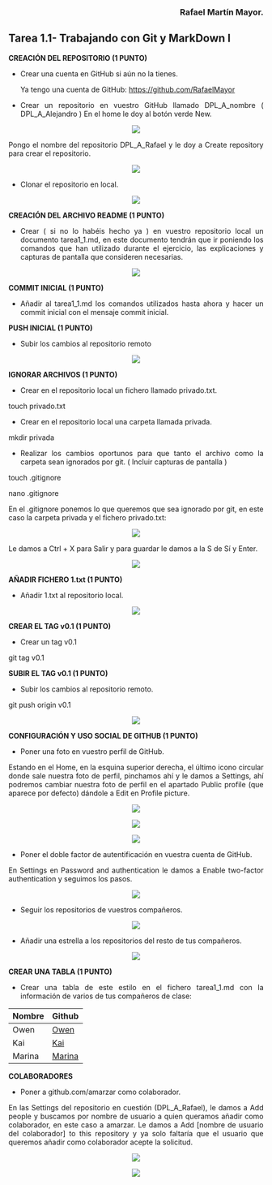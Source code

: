<div align="justify">

<div align="right">

### **Rafael Martín Mayor.**

</div>

## **Tarea 1.1- Trabajando con Git y MarkDown I**

**CREACIÓN DEL REPOSITORIO (1 PUNTO)**

- Crear una cuenta en GitHub si aún no la tienes.

  Ya tengo una cuenta de GitHub: <https://github.com/RafaelMayor>

- Crear un repositorio en vuestro GitHub llamado DPL\_A\_nombre ( DPL\_A\_Alejandro ) En el home le doy al botón verde New.

<div align="center">

![](Aspose.Words.b503ef40-34b9-41b2-9532-e9424d2e4f9a.001.png)

</div>

Pongo el nombre del repositorio DPL\_A\_Rafael y le doy a Create repository para crear el repositorio.

<div align="center">

![](Aspose.Words.b503ef40-34b9-41b2-9532-e9424d2e4f9a.002.jpeg)

</div>

- Clonar el repositorio en local.

<div align="center">

![](Aspose.Words.b503ef40-34b9-41b2-9532-e9424d2e4f9a.003.png)

</div>

**CREACIÓN DEL ARCHIVO README (1 PUNTO)**

- Crear ( si no lo habéis hecho ya ) en vuestro repositorio local un documento tarea1\_1.md, en este documento tendrán que ir poniendo los comandos que han utilizado durante el ejercicio, las explicaciones y capturas de pantalla que consideren necesarias.

<div align="center">

![](Aspose.Words.b503ef40-34b9-41b2-9532-e9424d2e4f9a.004.jpeg)

</div>

**COMMIT INICIAL (1 PUNTO)**

- Añadir al tarea1_1.md los  comandos utilizados hasta ahora y hacer un commit inicial con el mensaje commit inicial.

**PUSH INICIAL (1 PUNTO)**

- Subir los cambios al repositorio remoto

<div align="center">

![](Aspose.Words.b503ef40-34b9-41b2-9532-e9424d2e4f9a.005.png)

</div>

**IGNORAR ARCHIVOS (1 PUNTO)**

- Crear en el repositorio local un fichero llamado privado.txt.

touch privado.txt

- Crear en el repositorio local una carpeta llamada privada.

mkdir privada

- Realizar los cambios oportunos para que tanto el archivo como la carpeta sean ignorados por git. ( Incluir capturas de pantalla )

touch .gitignore

nano .gitignore

En el .gitignore ponemos lo que queremos que sea ignorado por git, en este caso la carpeta privada y el fichero privado.txt:

<div align="center">

![](Aspose.Words.b503ef40-34b9-41b2-9532-e9424d2e4f9a.006.png)

</div>

Le damos a Ctrl + X para Salir y para guardar le damos a la S de Sí y Enter.

<div align="center">

![](Aspose.Words.b503ef40-34b9-41b2-9532-e9424d2e4f9a.007.png)

</div>

**AÑADIR FICHERO 1.txt (1 PUNTO)**

- Añadir 1.txt al repositorio local.

<div align="center">

![](Aspose.Words.b503ef40-34b9-41b2-9532-e9424d2e4f9a.008.png)

</div>

**CREAR EL TAG v0.1 (1 PUNTO)**

- Crear un tag v0.1

git tag v0.1

**SUBIR EL TAG v0.1 (1 PUNTO)**

- Subir los cambios al repositorio remoto.

git push origin v0.1

<div align="center">

![](Aspose.Words.b503ef40-34b9-41b2-9532-e9424d2e4f9a.009.png)

</div>

**CONFIGURACIÓN Y USO SOCIAL DE  GITHUB (1 PUNTO)**

- Poner una foto en vuestro perfil de GitHub.

Estando en el Home, en la esquina superior derecha, el último icono circular donde sale nuestra foto de perfil, pinchamos ahí y le damos a Settings, ahí podremos cambiar nuestra foto de perfil en el apartado Public profile (que aparece por defecto) dándole a Edit en Profile picture.

<div align="center">

![](Aspose.Words.b503ef40-34b9-41b2-9532-e9424d2e4f9a.010.png)

![](Aspose.Words.b503ef40-34b9-41b2-9532-e9424d2e4f9a.011.png)

![](Aspose.Words.b503ef40-34b9-41b2-9532-e9424d2e4f9a.012.png)

</div>

- Poner el doble factor de autentificación en vuestra cuenta de GitHub.

En Settings en Password and authentication le damos a Enable two-factor authentication y seguimos los pasos.

<div align="center">

![](Aspose.Words.b503ef40-34b9-41b2-9532-e9424d2e4f9a.013.png)

</div>

- Seguir los repositorios  de vuestros compañeros.

<div align="center">

![](Aspose.Words.b503ef40-34b9-41b2-9532-e9424d2e4f9a.014.png)

</div>

- Añadir una estrella a los repositorios  del resto de tus compañeros.

<div align="center">

![](Aspose.Words.b503ef40-34b9-41b2-9532-e9424d2e4f9a.015.png)

</div>

**CREAR UNA TABLA (1 PUNTO)**

- Crear una tabla de este estilo en el fichero tarea1_1.md con la información de varios de tus compañeros de clase:


| Nombre | Github |
| ------ | ------ |
| Owen | [Owen](https://github.com/OwenHernandez) |
| Kai | [Kai](https://github.com/YoooKai) |
| Marina | [Marina](https://github.com/mdiogc) |

**COLABORADORES**

- Poner a github.com/amarzar como colaborador.

En las Settings del repositorio en cuestión (DPL_A_Rafael), le damos a Add people y buscamos por nombre de usuario a quien queramos añadir como colaborador, en este caso a amarzar. Le damos a Add [nombre de usuario del colaborador] to this repository y ya solo faltaría que el usuario que queremos añadir como colaborador acepte la solicitud.

<div align="center">

![](Aspose.Words.b503ef40-34b9-41b2-9532-e9424d2e4f9a.016.png)

![](Aspose.Words.b503ef40-34b9-41b2-9532-e9424d2e4f9a.017.png)

</div>

</div>